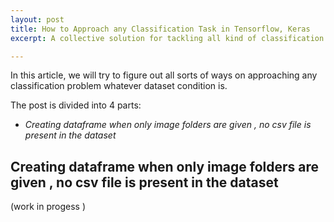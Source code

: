 ```yaml
---
layout: post
title: How to Approach any Classification Task in Tensorflow, Keras
excerpt: A collective solution for tackling all kind of classification task in any dataset formation

---
```


In this article, we will try to figure out all sorts of ways on approaching any classification problem whatever dataset condition is. 

The post is divided into 4 parts:

- *Creating dataframe when only image folders are given , no csv file is present in the dataset*


## Creating dataframe when only image folders are given , no csv file is present in the dataset


(work in progess )
